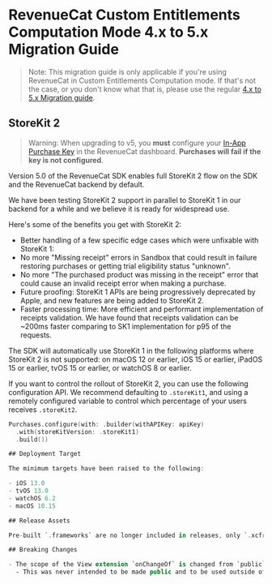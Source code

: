 # RevenueCat Custom Entitlements Computation Mode 4.x to 5.x Migration Guide

> Note: This migration guide is only applicable if you're using RevenueCat in Custom Entitlements Computation mode. If that's not the case, or you don't know what that is, please use the regular [4.x to 5.x Migration guide](v5_api_migration_guide).

## StoreKit 2

> Warning: When upgrading to v5, you **must** configure your [In-App Purchase Key](/service-credentials/itunesconnect-app-specific-shared-secret/in-app-purchase-key-configuration) in the RevenueCat dashboard. **Purchases will fail if the key is not configured**.

Version 5.0 of the RevenueCat SDK enables full StoreKit 2 flow on the SDK and the RevenueCat backend by default.

We have been testing StoreKit 2 support in parallel to StoreKit 1 in our backend for a while and we believe it is ready for widespread use.

Here's some of the benefits you get with StoreKit 2:

- Better handling of a few specific edge cases which were unfixable with StoreKit 1:
- No more "Missing receipt" errors in Sandbox that could result in failure restoring purchases or getting trial eligibility status "unknown".
- No more "The purchased product was missing in the receipt" error that could cause an invalid receipt error when making a purchase.
- Future proofing: StoreKit 1 APIs are being progressively deprecated by Apple, and new features are being added to StoreKit 2.
- Faster processing time: More efficient and performant implementation of receipts validation. We have found that receipts validation can be ~200ms faster comparing to SK1 implementation for p95 of the requests.

The SDK will automatically use StoreKit 1 in the following platforms where StoreKit 2 is not supported: on macOS 12 or earlier, iOS 15 or earlier, iPadOS 15 or earlier, tvOS 15 or earlier, or watchOS 8 or earlier.

If you want to control the rollout of StoreKit 2, you can use the following configuration API. We recommend defaulting to `.storeKit1`, and using a remotely configured variable to control which percentage of your users receives `.storeKit2`.

```swift
Purchases.configure(with: .builder(withAPIKey: apiKey)
  .with(storeKitVersion: .storeKit1)
  .build())

## Deployment Target

The minimum targets have been raised to the following:

- iOS 13.0
- tvOS 13.0
- watchOS 6.2
- macOS 10.15

## Release Assets

Pre-built `.frameworks` are no longer included in releases, only `.xcframeworks`: https://github.com/RevenueCat/purchases-ios/pull/3582

## Breaking Changes

- The scope of the View extension `onChangeOf` is changed from `public` to `internal`
  - This was never intended to be made public and to be used outside of the RevenueCat SDK

